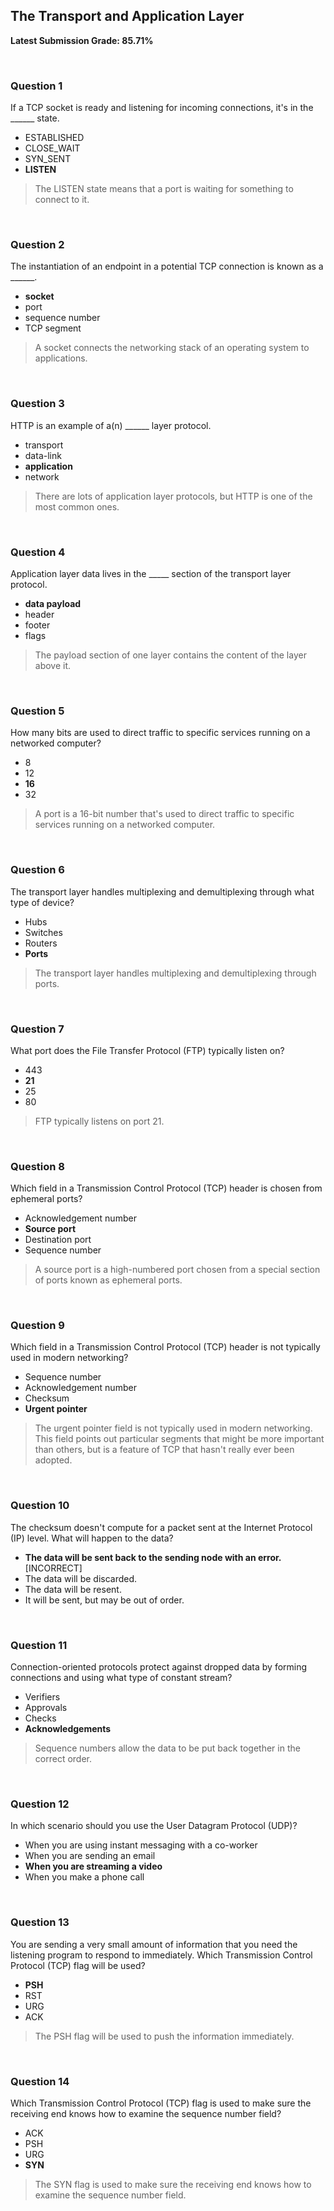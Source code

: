 ## The Transport and Application Layer

**Latest Submission Grade: 85.71%**

<br>

### Question 1

If a TCP socket is ready and listening for incoming connections, it's in the ______ state.

* ESTABLISHED
* CLOSE_WAIT
* SYN_SENT
* **LISTEN**

> The LISTEN state means that a port is waiting for something to connect to it.

<br>

### Question 2

The instantiation of an endpoint in a potential TCP connection is known as a ______.

* **socket**
* port
* sequence number
* TCP segment 

> A socket connects the networking stack of an operating system to applications.

<br>

### Question 3

HTTP is an example of a(n) ______ layer protocol.

* transport
* data-link
* **application**
* network 

> There are lots of application layer protocols, but HTTP is one of the most common ones.

<br>

### Question 4

Application layer data lives in the _____ section of the transport layer protocol.

* **data payload**
* header
* footer
* flags 

> The payload section of one layer contains the content of the layer above it.

<br>

### Question 5

How many bits are used to direct traffic to specific services running on a networked computer?

* 8
* 12
* **16**
* 32 

> A port is a 16-bit number that's used to direct traffic to specific services running on a networked computer.

<br>

### Question 6

The transport layer handles multiplexing and demultiplexing through what type of device?

* Hubs
* Switches
* Routers
* **Ports** 

> The transport layer handles multiplexing and demultiplexing through ports.

<br>

### Question 7

What port does the File Transfer Protocol (FTP) typically listen on?

* 443
* **21**
* 25
* 80 

> FTP typically listens on port 21.

<br>

### Question 8

Which field in a Transmission Control Protocol (TCP) header is chosen from ephemeral ports?

* Acknowledgement number
* **Source port**
* Destination port
* Sequence number 

> A source port is a high-numbered port chosen from a special section of ports known as ephemeral ports.

<br>

### Question 9

Which field in a Transmission Control Protocol (TCP) header is not typically used in modern networking?

* Sequence number
* Acknowledgement number
* Checksum
* **Urgent pointer**

> The urgent pointer field is not typically used in modern networking. This field points out particular segments that might be more important than others, but is a feature of TCP that hasn't really ever been adopted.

<br>

### Question 10

The checksum doesn't compute for a packet sent at the Internet Protocol (IP) level. What will happen to the data?

* **The data will be sent back to the sending node with an error.** [INCORRECT]
* The data will be discarded.
* The data will be resent.
* It will be sent, but may be out of order. 

<br>

### Question 11

Connection-oriented protocols protect against dropped data by forming connections and using what type of constant stream?

* Verifiers
* Approvals
* Checks
* **Acknowledgements**

> Sequence numbers allow the data to be put back together in the correct order.

<br>

### Question 12

In which scenario should you use the User Datagram Protocol (UDP)?

* When you are using instant messaging with a co-worker 
* When you are sending an email
* **When you are streaming a video**
* When you make a phone call 

<br>

### Question 13

You are sending a very small amount of information that you need the listening program to respond to immediately. Which Transmission Control Protocol (TCP) flag will be used?

* **PSH**
* RST
* URG
* ACK 

>The PSH flag will be used to push the information immediately.

<br>

### Question 14

Which Transmission Control Protocol (TCP) flag is used to make sure the receiving end knows how to examine the sequence number field?

* ACK
* PSH
* URG
* **SYN**

> The SYN flag is used to make sure the receiving end knows how to examine the sequence number field.
